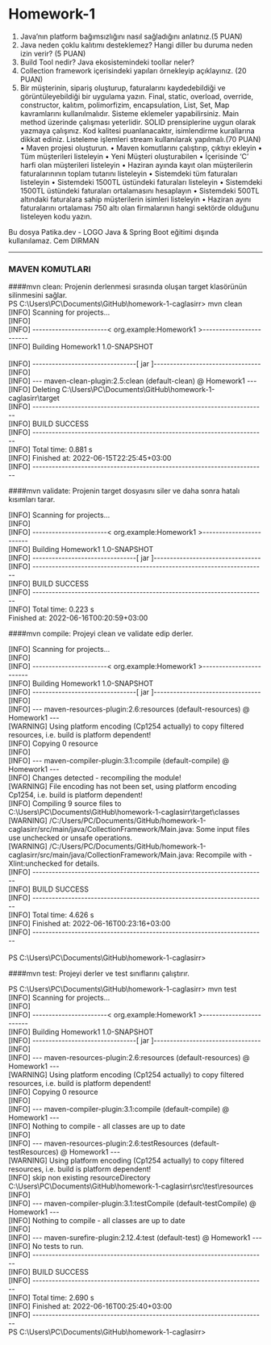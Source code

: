 # Homework-1

1. Java’nın platform bağımsızlığını nasıl sağladığını anlatınız.(5 PUAN)
2. Java neden çoklu kalıtımı desteklemez? Hangi diller bu duruma neden izin verir? (5 PUAN)
3. Build Tool nedir? Java ekosistemindeki toollar neler?
4. Collection framework içerisindeki
yapıları örnekleyip açıklayınız. (20 PUAN)
5. Bir müşterinin, sipariş oluşturup, faturalarını kaydedebildiği ve görüntüleyebildiği bir uygulama
yazın. Final, static, overload, override, constructor, kalıtım, polimorfizim, encapsulation, List, Set,
Map kavramlarını kullanılmalıdır. Sisteme eklemeler yapabilirsiniz. Main method üzerinde
çalışması yeterlidir. SOLID prensiplerine uygun olarak yazmaya çalışınız. Kod kalitesi
puanlanacaktır, isimlendirme kurallarına dikkat ediniz. Listeleme işlemleri stream kullanılarak
yapılmalı.(70 PUAN)
• Maven projesi oluşturun.
• Maven komutlarını çalıştırıp, çıktıyı ekleyin
• Tüm müşterileri listeleyin
• Yeni Müşteri oluşturabilen
• İçerisinde ‘C’ harfi olan müşterileri listeleyin
• Haziran ayında kayıt olan müşterilerin faturalarınının toplam tutarını listeleyin
• Sistemdeki tüm faturaları listeleyin
• Sistemdeki 1500TL üstündeki faturaları listeleyin
• Sistemdeki 1500TL üstündeki faturaları ortalamasını hesaplayın
• Sistemdeki 500TL altındaki faturalara sahip müşterilerin isimleri listeleyin
• Haziran ayını faturalarını ortalaması 750 altı olan firmalarının hangi sektörde olduğunu listeleyen
kodu yazın.

Bu dosya Patika.dev - LOGO Java & Spring Boot eğitimi dışında kullanılamaz.
Cem DIRMAN
***
### MAVEN KOMUTLARI

####mvn clean: Projenin derlenmesi sırasında oluşan target klasörünün silinmesini sağlar.
<br>PS C:\Users\PC\Documents\GitHub\homework-1-caglasirr> mvn clean 
<br>[INFO] Scanning for projects...
<br>[INFO]
<br>[INFO] -----------------------< org.example:Homework1 >------------------------
<br>[INFO] Building Homework1 1.0-SNAPSHOT                                         
<br>[INFO] --------------------------------[ jar ]---------------------------------
<br>[INFO]
<br>[INFO] --- maven-clean-plugin:2.5:clean (default-clean) @ Homework1 ---
<br>[INFO] Deleting C:\Users\PC\Documents\GitHub\homework-1-caglasirr\target
<br>[INFO] ------------------------------------------------------------------------
<br>[INFO] BUILD SUCCESS
<br>[INFO] ------------------------------------------------------------------------
<br>[INFO] Total time:  0.881 s
<br>[INFO] Finished at: 2022-06-15T22:25:45+03:00
<br>[INFO] ------------------------------------------------------------------------<br>

####mvn validate: Projenin target dosyasını siler ve daha sonra hatalı kısımları tarar.

[INFO] Scanning for projects...
<br>[INFO]
<br>[INFO] -----------------------< org.example:Homework1 >------------------------
<br>[INFO] Building Homework1 1.0-SNAPSHOT
<br>[INFO] --------------------------------[ jar ]---------------------------------
<br>[INFO] ------------------------------------------------------------------------
<br>[INFO] BUILD SUCCESS
<br>[INFO] ------------------------------------------------------------------------
<br>[INFO] Total time:  0.223 s
<br><INFO> Finished at: 2022-06-16T00:20:59+03:00 <br>

####mvn compile: Projeyi clean ve validate edip derler.

[INFO] Scanning for projects...
<br>[INFO]
<br>[INFO] -----------------------< org.example:Homework1 >------------------------
<br>[INFO] Building Homework1 1.0-SNAPSHOT
<br>[INFO] --------------------------------[ jar ]---------------------------------
<br>[INFO]
<br>[INFO] --- maven-resources-plugin:2.6:resources (default-resources) @ Homework1 ---
<br>[WARNING] Using platform encoding (Cp1254 actually) to copy filtered resources, i.e. build is platform dependent!
<br>[INFO] Copying 0 resource
<br>[INFO]
<br>[INFO] --- maven-compiler-plugin:3.1:compile (default-compile) @ Homework1 ---
<br>[INFO] Changes detected - recompiling the module!
<br>[WARNING] File encoding has not been set, using platform encoding Cp1254, i.e. build is platform dependent!
<br>[INFO] Compiling 9 source files to C:\Users\PC\Documents\GitHub\homework-1-caglasirr\target\classes
<br>[WARNING] /C:/Users/PC/Documents/GitHub/homework-1-caglasirr/src/main/java/CollectionFramework/Main.java: Some input files use unchecked or unsafe operations.
<br>[WARNING] /C:/Users/PC/Documents/GitHub/homework-1-caglasirr/src/main/java/CollectionFramework/Main.java: Recompile with -Xlint:unchecked for details.
<br>[INFO] ------------------------------------------------------------------------
<br>[INFO] BUILD SUCCESS
<br>[INFO] ------------------------------------------------------------------------
<br>[INFO] Total time:  4.626 s
<br>[INFO] Finished at: 2022-06-16T00:23:16+03:00
<br>[INFO] ------------------------------------------------------------------------<br>
<br>PS C:\Users\PC\Documents\GitHub\homework-1-caglasirr>

####mvn test: Projeyi derler ve test sınıflarını çalıştırır.

PS C:\Users\PC\Documents\GitHub\homework-1-caglasirr> mvn test
<br>[INFO] Scanning for projects...
<br>[INFO]
<br>[INFO] -----------------------< org.example:Homework1 >------------------------
<br>[INFO] Building Homework1 1.0-SNAPSHOT
<br>[INFO] --------------------------------[ jar ]---------------------------------
<br>[INFO]
<br>[INFO] --- maven-resources-plugin:2.6:resources (default-resources) @ Homework1 ---
<br>[WARNING] Using platform encoding (Cp1254 actually) to copy filtered resources, i.e. build is platform dependent!
<br>[INFO] Copying 0 resource
<br>[INFO]
<br>[INFO] --- maven-compiler-plugin:3.1:compile (default-compile) @ Homework1 ---
<br>[INFO] Nothing to compile - all classes are up to date
<br>[INFO]
<br>[INFO] --- maven-resources-plugin:2.6:testResources (default-testResources) @ Homework1 ---
<br>[WARNING] Using platform encoding (Cp1254 actually) to copy filtered resources, i.e. build is platform dependent!
<br>[INFO] skip non existing resourceDirectory C:\Users\PC\Documents\GitHub\homework-1-caglasirr\src\test\resources
<br>[INFO]
<br>[INFO] --- maven-compiler-plugin:3.1:testCompile (default-testCompile) @ Homework1 ---
<br>[INFO] Nothing to compile - all classes are up to date
<br>[INFO]
<br>[INFO] --- maven-surefire-plugin:2.12.4:test (default-test) @ Homework1 ---
<br>[INFO] No tests to run.
<br>[INFO] ------------------------------------------------------------------------
<br>[INFO] BUILD SUCCESS
<br>[INFO] ------------------------------------------------------------------------
<br>[INFO] Total time:  2.690 s
<br>[INFO] Finished at: 2022-06-16T00:25:40+03:00
<br>[INFO] ------------------------------------------------------------------------
<br>PS C:\Users\PC\Documents\GitHub\homework-1-caglasirr> <br>


